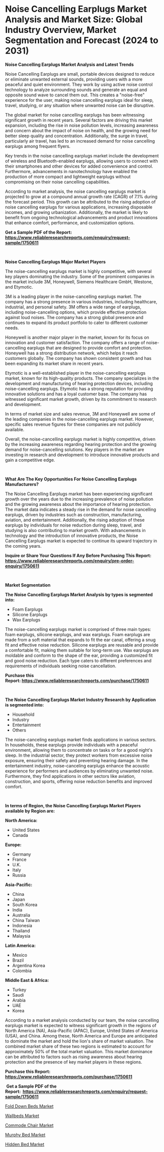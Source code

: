 <p><h1>Noise Cancelling Earplugs Market Analysis and Market Size: Global Industry Overview, Market Segmentation and Forecast (2024 to 2031)</h1></p><p><strong>Noise Cancelling Earplugs Market Analysis and Latest Trends</strong></p>
<p><p>Noise Cancelling Earplugs are small, portable devices designed to reduce or eliminate unwanted external sounds, providing users with a more peaceful and quiet environment. They work by using active noise control technology to analyze surrounding sounds and generate an equal and opposite sound wave to cancel them out. This creates a "noise-free" experience for the user, making noise cancelling earplugs ideal for sleep, travel, studying, or any situation where unwanted noise can be disruptive.</p><p>The global market for noise cancelling earplugs has been witnessing significant growth in recent years. Several factors are driving this market expansion, including the rise in noise pollution levels, increasing awareness and concern about the impact of noise on health, and the growing need for better sleep quality and concentration. Additionally, the surge in travel, particularly air travel, has led to an increased demand for noise cancelling earplugs among frequent flyers.</p><p>Key trends in the noise cancelling earplugs market include the development of wireless and Bluetooth-enabled earplugs, allowing users to connect with their smartphones and other devices for added convenience and control. Furthermore, advancements in nanotechnology have enabled the production of more compact and lightweight earplugs without compromising on their noise cancelling capabilities.</p><p>According to market analysis, the noise cancelling earplugs market is projected to grow at a compound annual growth rate (CAGR) of 7.1% during the forecast period. This growth can be attributed to the rising adoption of noise cancelling earplugs for various applications, increasing disposable incomes, and growing urbanization. Additionally, the market is likely to benefit from ongoing technological advancements and product innovations that enhance comfort, performance, and customization options.</p></p>
<p><strong>Get a Sample PDF of the Report:&nbsp; <a href="https://www.reliableresearchreports.com/enquiry/request-sample/1750611">https://www.reliableresearchreports.com/enquiry/request-sample/1750611</a></strong></p>
<p>&nbsp;</p>
<p><strong>Noise Cancelling Earplugs Major Market Players</strong></p>
<p><p>The noise-cancelling earplugs market is highly competitive, with several key players dominating the industry. Some of the prominent companies in the market include 3M, Honeywell, Siemens Healthcare GmbH, Westone, and Etymotic.</p><p>3M is a leading player in the noise-cancelling earplugs market. The company has a strong presence in various industries, including healthcare, industrial, and personal safety. 3M offers a wide range of earplugs, including noise-cancelling options, which provide effective protection against loud noises. The company has a strong global presence and continues to expand its product portfolio to cater to different customer needs.</p><p>Honeywell is another major player in the market, known for its focus on innovation and customer satisfaction. The company offers a range of noise-cancelling earplugs that are designed to provide comfort and protection. Honeywell has a strong distribution network, which helps it reach customers globally. The company has shown consistent growth and has been expanding its market share in recent years.</p><p>Etymotic is a well-established player in the noise-cancelling earplugs market, known for its high-quality products. The company specializes in the development and manufacturing of hearing protection devices, including noise-cancelling earplugs. Etymotic has a strong reputation for providing innovative solutions and has a loyal customer base. The company has witnessed significant market growth, driven by its commitment to research and development.</p><p>In terms of market size and sales revenue, 3M and Honeywell are some of the leading companies in the noise-cancelling earplugs market. However, specific sales revenue figures for these companies are not publicly available. </p><p>Overall, the noise-cancelling earplugs market is highly competitive, driven by the increasing awareness regarding hearing protection and the growing demand for noise-cancelling solutions. Key players in the market are investing in research and development to introduce innovative products and gain a competitive edge.</p></p>
<p>&nbsp;</p>
<p><strong>What Are The Key Opportunities For Noise Cancelling Earplugs Manufacturers?</strong></p>
<p><p>The Noise Cancelling Earplugs market has been experiencing significant growth over the years due to the increasing prevalence of noise pollution and the growing awareness about the importance of hearing protection. The market data indicates a steady rise in the demand for noise cancelling earplugs, driven by industries such as construction, manufacturing, aviation, and entertainment. Additionally, the rising adoption of these earplugs by individuals for noise reduction during sleep, travel, and studying is also contributing to market growth. With advancements in technology and the introduction of innovative products, the Noise Cancelling Earplugs market is expected to continue its upward trajectory in the coming years.</p></p>
<p><strong>Inquire or Share Your Questions If Any Before Purchasing This Report: <a href="https://www.reliableresearchreports.com/enquiry/pre-order-enquiry/1750611">https://www.reliableresearchreports.com/enquiry/pre-order-enquiry/1750611</a></strong></p>
<p>&nbsp;</p>
<p><strong>Market Segmentation</strong></p>
<p><strong>The Noise Cancelling Earplugs Market Analysis by types is segmented into:</strong></p>
<p><ul><li>Foam Earplugs</li><li>Silicone Earplugs</li><li>Wax Earplugs</li></ul></p>
<p><p>The noise-cancelling earplugs market is comprised of three main types: foam earplugs, silicone earplugs, and wax earplugs. Foam earplugs are made from a soft material that expands to fit the ear canal, offering a snug fit and effective noise reduction. Silicone earplugs are reusable and provide a comfortable fit, making them suitable for long-term use. Wax earplugs are moldable and conform to the shape of the ear, providing a customized fit and good noise reduction. Each type caters to different preferences and requirements of individuals seeking noise cancellation.</p></p>
<p><strong>Purchase this Report:&nbsp;<a href="https://www.reliableresearchreports.com/purchase/1750611">https://www.reliableresearchreports.com/purchase/1750611</a></strong></p>
<p>&nbsp;</p>
<p><strong>The Noise Cancelling Earplugs Market Industry Research by Application is segmented into:</strong></p>
<p><ul><li>Household</li><li>Industry</li><li>Entertainment</li><li>Others</li></ul></p>
<p><p>The noise-canceling earplugs market finds applications in various sectors. In households, these earplugs provide individuals with a peaceful environment, allowing them to concentrate on tasks or for a good night's sleep. In the industrial sector, they protect workers from excessive noise exposure, ensuring their safety and preventing hearing damage. In the entertainment industry, noise-canceling earplugs enhance the acoustic experience for performers and audiences by eliminating unwanted noise. Furthermore, they find applications in other sectors like aviation, construction, and sports, offering noise reduction benefits and improved comfort.</p></p>
<p>&nbsp;</p>
<p><strong>In terms of Region, the Noise Cancelling Earplugs Market Players available by Region are:</strong></p>
<p>
    <p> <strong> North America: </strong>
        <ul>
            <li>United States</li>
            <li>Canada</li>
        </ul>
        </p> 
    <p> <strong> Europe: </strong>
        <ul>
            <li>Germany</li>
            <li>France</li>
            <li>U.K.</li>
            <li>Italy</li>
            <li>Russia</li>
        </ul>
        </p> 
    <p> <strong> Asia-Pacific: </strong>
        <ul>
            <li>China</li>
            <li>Japan</li>
            <li>South Korea</li>
            <li>India</li>
            <li>Australia</li>
            <li>China Taiwan</li>
            <li>Indonesia</li>
            <li>Thailand</li>
            <li>Malaysia</li>
        </ul>
        </p> 
    <p> <strong> Latin America: </strong>
        <ul>
            <li>Mexico</li>
            <li>Brazil</li>
            <li>Argentina Korea</li>
            <li>Colombia</li>
        </ul>
        </p> 
    <p> <strong> Middle East & Africa: </strong>
        <ul>
            <li>Turkey</li>
            <li>Saudi</li>
            <li>Arabia</li>
            <li>UAE</li>
            <li>Korea</li>
        </ul>
    </p>
    </p>
<p><p>According to a market analysis conducted by our team, the noise cancelling earplugs market is expected to witness significant growth in the regions of North America (NA), Asia-Pacific (APAC), Europe, United States of America (USA), and China. Among these, North America and Europe are anticipated to dominate the market and hold the lion's share of market valuation. The combined market share of these two regions is estimated to account for approximately 50% of the total market valuation. This market dominance can be attributed to factors such as rising awareness about hearing protection and the presence of key market players in these regions.</p></p>
<p><strong>Purchase this Report: <a href="https://www.reliableresearchreports.com/purchase/1750611">https://www.reliableresearchreports.com/purchase/1750611</a></strong></p>
<p>&nbsp;<strong>Get a Sample PDF of the Report:&nbsp;&nbsp;<a href="https://www.reliableresearchreports.com/enquiry/request-sample/1750611">https://www.reliableresearchreports.com/enquiry/request-sample/1750611</a></strong></p>
<p><strong></strong></p>
<p><p><a href="https://github.com/jhcraigie/Market-Research-Report-List-1/blob/main/fold-down-beds-market.md">Fold Down Beds Market</a></p><p><a href="https://github.com/Triciasol/Market-Research-Report-List-1/blob/main/wallbeds-market.md">Wallbeds Market</a></p><p><a href="https://github.com/johnbach50/Market-Research-Report-List-1/blob/main/commode-chair-market.md">Commode Chair Market</a></p><p><a href="https://github.com/jsmusil/Market-Research-Report-List-1/blob/main/murphy-bed-market.md">Murphy Bed Market</a></p><p><a href="https://github.com/beatblasta/Market-Research-Report-List-1/blob/main/hidden-bed-market.md">Hidden Bed Market</a></p></p>